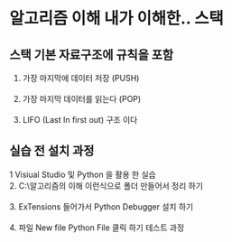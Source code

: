 # 알고리즘 이해 내가 이해한.. 스택 
## 스택 기본 자료구조에 규칙을 포함
1. 가장 마지막에 데이터 저장 (PUSH) <br><br>
2. 가장 마지막 데이터를 읽는다 (POP) <br><br>
3. LIFO (Last In first out) 구조 이다  <br>

## 실습 전 설치 과정
1 Visiual Studio 및 Python 을 활용 한 실습 <br>
2. C:\알고리즘의 이해  이런식으로 폴더 만들어서 정리 하기 <br><br>
3. ExTensions 들어가서 Python Debugger 설치 하기<br><br>
4. 파일 New file Python File 클릭 하기 테스트 과정
